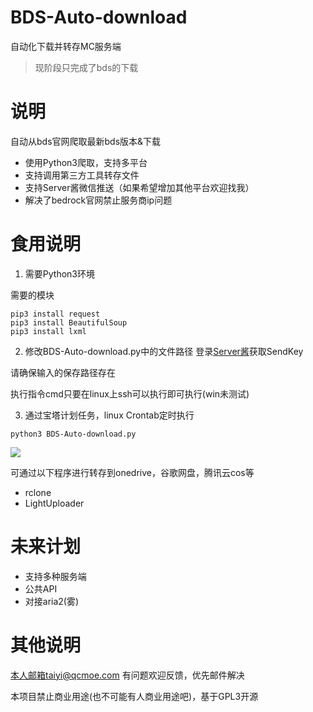 # BDS-Auto-download
自动化下载并转存MC服务端
> 现阶段只完成了bds的下载
# 说明
自动从bds官网爬取最新bds版本&下载
- 使用Python3爬取，支持多平台
- 支持调用第三方工具转存文件
- 支持Server酱微信推送（如果希望增加其他平台欢迎找我）
- 解决了bedrock官网禁止服务商ip问题
# 食用说明
1. 需要Python3环境

需要的模块
```
pip3 install request
pip3 install BeautifulSoup
pip3 install lxml
```

2. 修改BDS-Auto-download.py中的文件路径
登录[Server酱](https://sct.ftqq.com/)获取SendKey

请确保输入的保存路径存在

执行指令cmd只要在linux上ssh可以执行即可执行(win未测试)

3. 通过宝塔计划任务，linux Crontab定时执行
```
python3 BDS-Auto-download.py
```
![](https://img30.360buyimg.com/pop/jfs/t1/144895/2/26774/14176/61d04b8cEeb80388c/55b7dfb2f682072b.png)

可通过以下程序进行转存到onedrive，谷歌网盘，腾讯云cos等
- rclone
- LightUploader

# 未来计划
- 支持多种服务端
- 公共API
- 对接aria2(雾)
# 其他说明
本人邮箱taiyi@qcmoe.com
有问题欢迎反馈，优先邮件解决

本项目禁止商业用途(也不可能有人商业用途吧)，基于GPL3开源
